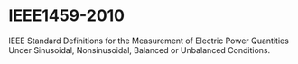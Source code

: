# IEEE1459-2010
IEEE Standard Definitions for the Measurement of Electric Power Quantities Under Sinusoidal, Nonsinusoidal, Balanced or Unbalanced Conditions.

